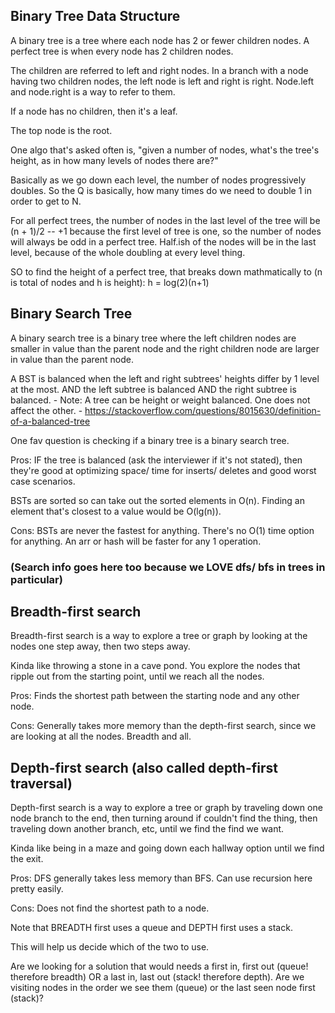 ## Binary Tree Data Structure

A binary tree is a tree where each node has 2 or fewer children nodes. A perfect tree is when every node has 2 children nodes. 

The children are referred to left and right nodes. In a branch with a node having two children nodes, the left node is left and right is right. Node.left and node.right is a way to refer to them. 

If a node has no children, then it's a leaf. 

The top node is the root.

One algo that's asked often is, "given a number of nodes, what's the tree's height, as in how many levels of nodes there are?"

Basically as we go down each level, the number of nodes progressively doubles. So the Q is basically, how many times do we need to double 1 in order to get to N. 

For all perfect trees, the number of nodes in the last level of the tree will be (n + 1)/2 -- +1 because the first level of tree is one, so the number of nodes will always be odd in a perfect tree. Half.ish of the nodes will be in the last level, because of the whole doubling at every level thing.

SO to find the height of a perfect tree, that breaks down mathmatically to (n is total of nodes and h is height): 
    h = log(2)(n+1) 



## Binary Search Tree

A binary search tree is a binary tree where the left children nodes are smaller in value than the parent node and the right children node are larger in value than the parent node. 

A BST is balanced when the left and right subtrees' heights differ by 1 level at the most. AND the left subtree is balanced AND the right subtree is balanced. 
    - Note: A tree can be height or weight balanced. One does not affect the other. 
    - https://stackoverflow.com/questions/8015630/definition-of-a-balanced-tree 

One fav question is checking if a binary tree is a binary search tree. 

Pros: IF the tree is balanced (ask the interviewer if it's not stated), then they're good at optimizing space/ time for inserts/ deletes and good worst case scenarios. 

BSTs are sorted so can take out the sorted elements in O(n). Finding an element that's closest to a value would be O(lg(n)). 

Cons: BSTs are never the fastest for anything. There's no O(1) time option for anything. An arr or hash will be faster for any 1 operation. 


### (Search info goes here too because we LOVE dfs/ bfs in trees in particular)
## Breadth-first search

Breadth-first search is a way to explore a tree or graph by looking at the nodes one step away, then two steps away. 

Kinda like throwing a stone in a cave pond. You explore the nodes that ripple out from the starting point, until we reach all the nodes.  

Pros: Finds the shortest path between the starting node and any other node. 

Cons: Generally takes more memory than the depth-first search, since we are looking at all the nodes. Breadth and all. 


## Depth-first search (also called depth-first traversal) 

Depth-first search is a way to explore a tree or graph by traveling down one node branch to the end, then turning around if couldn't find the thing, then traveling down another branch, etc, until we find the find we want. 

Kinda like being in a maze and going down each hallway option until we find the exit. 

Pros: DFS generally takes less memory than BFS. 
Can use recursion here pretty easily. 

Cons: Does not find the shortest path to a node. 

Note that BREADTH first uses a queue and DEPTH first uses a stack. 

This will help us decide which of the two to use. 

Are we looking for a solution that would needs a first in, first out (queue! therefore breadth) OR a last in, last out
(stack! therefore depth). Are we visiting nodes in the order we see them (queue) or the last seen node first (stack)? 